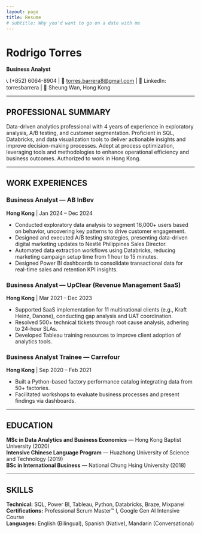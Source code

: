 ```yaml
---
layout: page
title: Resume
# subtitle: Why you'd want to go on a date with me
---
```


# Rodrigo Torres  
**Business Analyst**  

📞 (+852) 6064-8904 | 📧 torres.barrera8@gmail.com | 🔗 LinkedIn: torresbarrera | 📍 Sheung Wan, Hong Kong  

---

## PROFESSIONAL SUMMARY  
Data-driven analytics professional with 4 years of experience in exploratory analysis, A/B testing, and customer segmentation. Proficient in SQL, Databricks, and data visualization tools to deliver actionable insights and improve decision-making processes. Adept at process optimization, leveraging tools and methodologies to enhance operational efficiency and business outcomes. Authorized to work in Hong Kong.

---

## WORK EXPERIENCES  

### **Business Analyst** — AB InBev  
**Hong Kong** | Jan 2024 – Dec 2024  
- Conducted exploratory data analysis to segment 16,000+ users based on behavior, uncovering key patterns to drive customer engagement.  
- Designed and executed A/B testing strategies, presenting data-driven digital marketing updates to Nestlé Philippines Sales Director.  
- Automated data extraction workflows using Databricks, reducing marketing campaign setup time from 1 hour to 15 minutes.  
- Designed Power BI dashboards to consolidate transactional data for real-time sales and retention KPI insights.  

### **Business Analyst** — UpClear (Revenue Management SaaS)  
**Hong Kong** | Mar 2021 – Dec 2023  
- Supported SaaS implementation for 11 multinational clients (e.g., Kraft Heinz, Danone), conducting gap analysis and UAT coordination.  
- Resolved 500+ technical tickets through root cause analysis, adhering to 24-hour SLAs.  
- Developed Tableau training resources to improve client adoption of analytics tools.  

### **Business Analyst Trainee** — Carrefour  
**Hong Kong** | Sep 2020 – Feb 2021  
- Built a Python-based factory performance catalog integrating data from 50+ factories.  
- Facilitated workshops to evaluate business processes and present findings via dashboards.  

---

## EDUCATION  
**MSc in Data Analytics and Business Economics** — Hong Kong Baptist University (2020)  
**Intensive Chinese Language Program** — Huazhong University of Science and Technology (2019)  
**BSc in International Business** — National Chung Hsing University (2018)  

---

## SKILLS  
**Technical:** SQL, Power BI, Tableau, Python, Databricks, Braze, Mixpanel  
**Certifications:** Professional Scrum Master™ I, Google Gen AI Intensive Course  
**Languages:** English (Bilingual), Spanish (Native), Mandarin (Conversational)  

